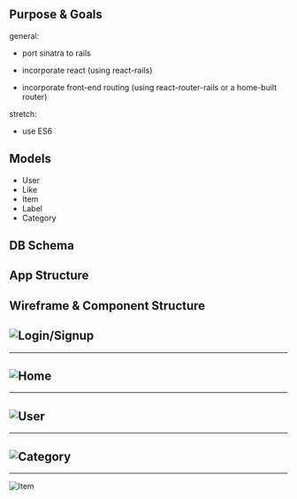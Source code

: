 ## Purpose & Goals
general: 
* port sinatra to rails

* incorporate react (using react-rails)

* incorporate front-end routing (using react-router-rails or a home-built router)

stretch:

* use ES6


## Models
* User
* Like
* Item
* Label
* Category

## DB Schema

## App Structure

## Wireframe & Component Structure

![Login/Signup](http://i.imgur.com/WfZcQS0.png)
---
---
![Home](http://i.imgur.com/0clU8ZZ.png)
---
---
![User](http://i.imgur.com/i5778Ox.png)
---
---
![Category](http://i.imgur.com/pMWO3Ep.png)
---
---
![Item](http://i.imgur.com/L80QkJy.png)